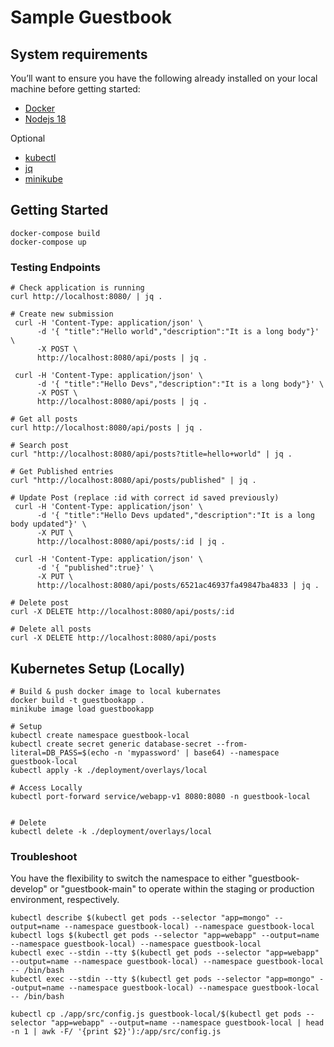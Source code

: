 # Sample Guestbook

## System requirements
You’ll want to ensure you have the following already installed on your local machine before getting started:
* [Docker](https://docs.docker.com/get-docker/)
* [Nodejs 18](https://github.com/nvm-sh/nvm/)

Optional
* [kubectl](https://kubernetes.io/docs/tasks/tools/)
* [jq](https://jqlang.github.io/jq/download/)
* [minikube](https://minikube.sigs.k8s.io/docs/start/)

## Getting Started
```shell
docker-compose build
docker-compose up
```

### Testing Endpoints
```shell
# Check application is running
curl http://localhost:8080/ | jq .

# Create new submission
 curl -H 'Content-Type: application/json' \
      -d '{ "title":"Hello world","description":"It is a long body"}' \
      -X POST \
      http://localhost:8080/api/posts | jq .
 
 curl -H 'Content-Type: application/json' \
      -d '{ "title":"Hello Devs","description":"It is a long body"}' \
      -X POST \
      http://localhost:8080/api/posts | jq .      
      
# Get all posts
curl http://localhost:8080/api/posts | jq .

# Search post      
curl "http://localhost:8080/api/posts?title=hello+world" | jq .

# Get Published entries
curl "http://localhost:8080/api/posts/published" | jq .

# Update Post (replace :id with correct id saved previously)
 curl -H 'Content-Type: application/json' \
      -d '{ "title":"Hello Devs updated","description":"It is a long body updated"}' \
      -X PUT \
      http://localhost:8080/api/posts/:id | jq . 
      
 curl -H 'Content-Type: application/json' \
      -d '{ "published":true}' \
      -X PUT \
      http://localhost:8080/api/posts/6521ac46937fa49847ba4833 | jq .       
      
# Delete post
curl -X DELETE http://localhost:8080/api/posts/:id   

# Delete all posts
curl -X DELETE http://localhost:8080/api/posts  

```

## Kubernetes Setup (Locally)
```shell
# Build & push docker image to local kubernates
docker build -t guestbookapp .
minikube image load guestbookapp

# Setup
kubectl create namespace guestbook-local
kubectl create secret generic database-secret --from-literal=DB_PASS=$(echo -n 'mypassword' | base64) --namespace guestbook-local
kubectl apply -k ./deployment/overlays/local

# Access Locally
kubectl port-forward service/webapp-v1 8080:8080 -n guestbook-local


# Delete
kubectl delete -k ./deployment/overlays/local
```

### Troubleshoot
You have the flexibility to switch the namespace to either "guestbook-develop" or "guestbook-main" to operate within the staging or production environment, respectively.

```shell
kubectl describe $(kubectl get pods --selector "app=mongo" --output=name --namespace guestbook-local) --namespace guestbook-local
kubectl logs $(kubectl get pods --selector "app=webapp" --output=name --namespace guestbook-local) --namespace guestbook-local
kubectl exec --stdin --tty $(kubectl get pods --selector "app=webapp" --output=name --namespace guestbook-local) --namespace guestbook-local -- /bin/bash
kubectl exec --stdin --tty $(kubectl get pods --selector "app=mongo" --output=name --namespace guestbook-local) --namespace guestbook-local -- /bin/bash

kubectl cp ./app/src/config.js guestbook-local/$(kubectl get pods --selector "app=webapp" --output=name --namespace guestbook-local | head -n 1 | awk -F/ '{print $2}'):/app/src/config.js
```
